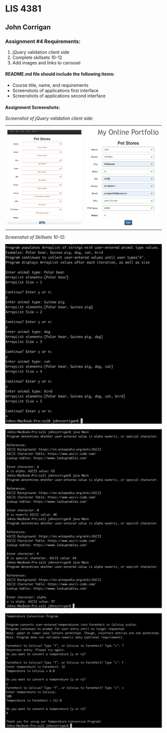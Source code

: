 # LIS 4381

## John Corrigan

### Assignment #4 Requirements:

1. jQuery validation client side
2. Complete skillsets 10-12
3. Add images and links to carousel 

#### README.md file should include the following items:

* Course title, name, and requirements
* Screenshots of applications first interface
* Screenshots of applications second interface


#### Assignment Screenshots:

*Screenshot of jQuery validation client side*:

<table><tr>
<td> <img src="img/wrong_input.png" alt="Drawing" style="width: 250px;"/> </td>
<td> <img src="img/correct_input.png" alt="Drawing" style="width: 250px;"/> </td>
</tr></table>

*Screenshot of Skillsets 10-12*:

![Skillset 10 ArrayList](img/ss10_ss.png)

![Skillset 11 Alpha Numeric Special](img/ss11_ss.png)

![Skillset 10 Temperature Conversion](img/ss12_ss.png)